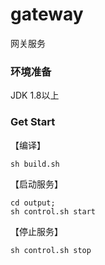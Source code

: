 gateway
==================================
网关服务

### 环境准备

JDK 1.8以上

### Get Start

【编译】
```
sh build.sh
```

【启动服务】
```
cd output;
sh control.sh start
```

【停止服务】
```
sh control.sh stop
```

